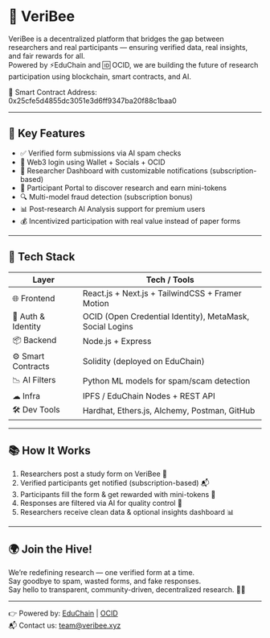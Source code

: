 # 🐝 VeriBee

VeriBee is a decentralized platform that bridges the gap between researchers and real participants — ensuring verified data, real insights, and fair rewards for all.  
Powered by ⚡EduChain and 🆔 OCID, we are building the future of research participation using blockchain, smart contracts, and AI.

📄 Smart Contract Address:  
0x25cfe5d4855dc3051e3d6ff9347ba20f88c1baa0

---

## 🚀 Key Features

- ✅ Verified form submissions via AI spam checks  
- 🔗 Web3 login using Wallet + Socials + OCID  
- 🧪 Researcher Dashboard with customizable notifications (subscription-based)  
- 🎯 Participant Portal to discover research and earn mini-tokens  
- 🔍 Multi-model fraud detection (subscription bonus)  
- 📊 Post-research AI Analysis support for premium users  
- 💰 Incentivized participation with real value instead of paper forms  

---

## 🧠 Tech Stack

| Layer         | Tech / Tools |
|---------------|--------------|
| 🌐 Frontend    | React.js + Next.js + TailwindCSS + Framer Motion |
| 🔐 Auth & Identity | OCID (Open Credential Identity), MetaMask, Social Logins |
| 📦 Backend     | Node.js + Express |
| ⚙ Smart Contracts | Solidity (deployed on EduChain) |
| 📉 AI Filters  | Python ML models for spam/scam detection |
| ☁ Infra       | IPFS / EduChain Nodes + REST API |
| 🛠 Dev Tools   | Hardhat, Ethers.js, Alchemy, Postman, GitHub |

---

## 📚 How It Works

1. Researchers post a study form on VeriBee 🧪  
2. Verified participants get notified (subscription-based) 📬  
3. Participants fill the form & get rewarded with mini-tokens 🎁  
4. Responses are filtered via AI for quality control 🧠  
5. Researchers receive clean data & optional insights dashboard 📊  

---

## 🌍 Join the Hive!

We’re redefining research — one verified form at a time.  
Say goodbye to spam, wasted forms, and fake responses.  
Say hello to transparent, community-driven, decentralized research. 🐝💛

---

👉 Powered by: [EduChain](https://educhain.network) | [OCID](https://ocid.io)  
📬 Contact us: team@veribee.xyz